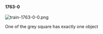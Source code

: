 #### 1763-0
![train-1763-0-0.png](https://github.com/lil-lab/nlvr/raw/master/nlvr/train/images/51/train-1763-0-0.png "train-1763-0-0.png")

One of the grey square has exactly one object